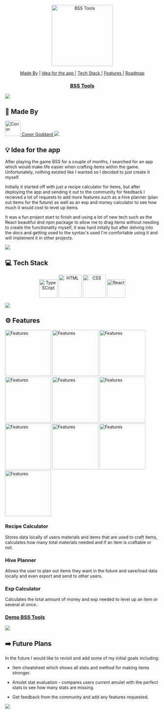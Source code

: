 <a href="https://bss-tools.netlify.app/">
<p align="center"><img src="https://puu.sh/Jpjnx/71cfa07dda.png" alt="BSS Tools" width="200"/></p>
</a>

<p align="center">
<a href="#-made-by">Made By</a> |
<a href="#-idea-for-the-app"> Idea for the app </a> |
<a href="#-tech-stack"> Tech Stack </a> |
<a href="#%EF%B8%8F-features"> Features </a> |
<a href="#%EF%B8%8F-future-plans"> Roadmap </a>
</p>

<h3 align="center">
<a href="https://bss-tools.netlify.app/">BSS Tools</a> 
</h3>

<img src="https://raw.githubusercontent.com/andreasbm/readme/master/assets/lines/rainbow.png"/>

## 👋 Made By

<a href="https://github.com/ConorG1247">
<img src="https://images.weserv.nl/?url=https://avatars.githubusercontent.com/u/102623019?v=4v=4&h=300&w=300&fit=cover&mask=circle&maxage=7d" alt="Conor" title="Conor Goddard" height="50"/> Conor Goddard
<a/>

<img src="https://raw.githubusercontent.com/andreasbm/readme/master/assets/lines/rainbow.png"/>

## 💡 Idea for the app

After playing the game BSS for a couple of months, I searched for an app which would make life easier when crafting items within the game. Unfortunately, nothing existed like I wanted so I decided to just create it myself.

Initially it started off with just a recipe calculator for items, but after deploying the app and sending it out to the community for feedback I recieved a lot of requests to add more features such as a hive planner (plan out items for the future) as well as an exp and money calculator to see how much it would cost to level up items.

It was a fun project start to finish and using a lot of new tech such as the React beautiful dnd npm package to allow me to drag items without needing to create the functionality myself, it was hard initally but after delving into the docs and getting used to the syntax's used I'm comfortable using it and will implement it in other projects.

<img src="https://raw.githubusercontent.com/andreasbm/readme/master/assets/lines/rainbow.png"/>

## 💻 Tech Stack

<p align="center">

<img src="https://seeklogo.com/images/T/typescript-logo-B29A3F462D-seeklogo.com.png" alt="TypeSCript" title="TypeSript" height="60"/>
<img src="https://seeklogo.com/images/H/html5-logo-EF92D240D7-seeklogo.com.png" alt="HTML" title="HTML" height="75"/>
<img src="https://seeklogo.com/images/C/css3-logo-8724075274-seeklogo.com.png" alt="CSS" title="CSS" height="75"/>
<img src="https://seeklogo.com/images/R/react-logo-7B3CE81517-seeklogo.com.png" alt="React" title="React" height="60"/>
</p>

<img src="https://raw.githubusercontent.com/andreasbm/readme/master/assets/lines/rainbow.png"/>
  
 ## ⚙️ Features

 <p>
 <img src="https://puu.sh/Jpfen/8b891412d0.png" alt="Features" title="Features" width="150"/>
 <img src="https://puu.sh/Jpfez/432d808595.png" alt="Features" title="Features" width="150"/>
 <img src="https://puu.sh/JpfeF/4a0440f044.png" alt="Features" title="Features" width="150"/>
 <img src="https://puu.sh/JpfeK/a3c411731f.png" alt="Features" title="Features" width="150"/>
 <img src="https://puu.sh/JnQeR/a883911b97.png" alt="Features" title="Features" width="150"/>
 <img src="https://puu.sh/JnQfh/d7dbc6ad0d.png" alt="Features" title="Features" width="150"/>
 <img src="https://puu.sh/JnQg9/7f01d966c3.png" alt="Features" title="Features" width="150"/>
 <img src="https://puu.sh/JnQgm/322fa1f7f9.png" alt="Features" title="Features" width="150"/>
 <img src="https://puu.sh/JnQgO/7ef17fd2b7.png" alt="Features" title="Features" width="150"/>
 <img src="https://puu.sh/JnQhe/d4c41fdef2.png" alt="Features" title="Features" width="150"/>
 </p>

### Recipe Calculator

Stores data locally of users materials and items that are used to craft items, calculates how many total materials needed and if an item is craftable or not.

### Hive Planner

Allows the user to plan out items they want in the future and save/load data locally and even export and send to other users.

### Exp Calculator

Calculates the total amount of money and exp needed to level up an item or several at once..

### <a href="https://bss-tools.netlify.app/">Demo BSS Tools</a>

 <img src="https://raw.githubusercontent.com/andreasbm/readme/master/assets/lines/rainbow.png"/>

## ➡️ Future Plans

In the future I would like to revisit and add some of my initial goals including:

- Item cheatsheet which shows all stats and method for making items stronger.

- Amulet stat evaluation - compares users current amulet with the perfect stats to see how many stats are missing.

- Get feedback from the community and add any features requested.

<img src="https://raw.githubusercontent.com/andreasbm/readme/master/assets/lines/rainbow.png"/>
